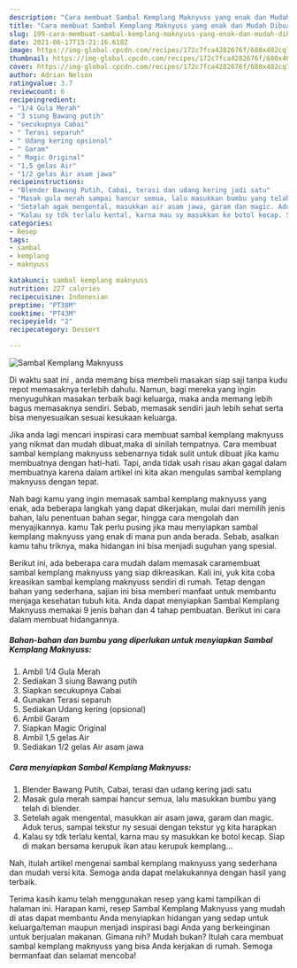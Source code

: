 ```yaml
---
description: "Cara membuat Sambal Kemplang Maknyuss yang enak dan Mudah Dibuat"
title: "Cara membuat Sambal Kemplang Maknyuss yang enak dan Mudah Dibuat"
slug: 199-cara-membuat-sambal-kemplang-maknyuss-yang-enak-dan-mudah-dibuat
date: 2021-06-17T15:21:16.618Z
image: https://img-global.cpcdn.com/recipes/172c7fca4282676f/680x482cq70/sambal-kemplang-maknyuss-foto-resep-utama.jpg
thumbnail: https://img-global.cpcdn.com/recipes/172c7fca4282676f/680x482cq70/sambal-kemplang-maknyuss-foto-resep-utama.jpg
cover: https://img-global.cpcdn.com/recipes/172c7fca4282676f/680x482cq70/sambal-kemplang-maknyuss-foto-resep-utama.jpg
author: Adrian Nelson
ratingvalue: 3.7
reviewcount: 6
recipeingredient:
- "1/4 Gula Merah"
- "3 siung Bawang putih"
- "secukupnya Cabai"
- " Terasi separuh"
- " Udang kering opsional"
- " Garam"
- " Magic Original"
- "1,5 gelas Air"
- "1/2 gelas Air asam jawa"
recipeinstructions:
- "Blender Bawang Putih, Cabai, terasi dan udang kering jadi satu"
- "Masak gula merah sampai hancur semua, lalu masukkan bumbu yang telah di blender."
- "Setelah agak mengental, masukkan air asam jawa, garam dan magic. Aduk terus, sampai tekstur ny sesuai dengan tekstur yg kita harapkan"
- "Kalau sy tdk terlalu kental, karna mau sy masukkan ke botol kecap. Siap di makan bersama kerupuk ikan atau kerupuk kemplang..."
categories:
- Resep
tags:
- sambal
- kemplang
- maknyuss

katakunci: sambal kemplang maknyuss 
nutrition: 227 calories
recipecuisine: Indonesian
preptime: "PT38M"
cooktime: "PT43M"
recipeyield: "2"
recipecategory: Dessert

---
```



![Sambal Kemplang Maknyuss](https://img-global.cpcdn.com/recipes/172c7fca4282676f/680x482cq70/sambal-kemplang-maknyuss-foto-resep-utama.jpg)

Di waktu  saat ini , anda memang bisa membeli masakan siap saji tanpa kudu repot memasaknya terlebih dahulu. Namun, bagi mereka yang ingin menyuguhkan masakan terbaik bagi keluarga, maka anda memang lebih bagus memasaknya sendiri. Sebab, memasak sendiri jauh lebih sehat serta bisa menyesuaikan sesuai kesukaan keluarga.

Jika anda lagi mencari inspirasi cara membuat sambal kemplang maknyuss yang nikmat dan mudah dibuat,maka di sinilah tempatnya. Cara membuat sambal kemplang maknyuss  sebenarnya tidak sulit untuk dibuat jika kamu membuatnya dengan hati-hati. Tapi, anda tidak usah risau akan gagal dalam membuatnya 
karena dalam artikel ini kita akan mengulas sambal kemplang maknyuss dengan tepat.  



Nah bagi kamu yang ingin memasak sambal kemplang maknyuss yang enak, ada beberapa langkah yang dapat dikerjakan, mulai dari memilih jenis bahan, lalu penentuan bahan segar, hingga cara mengolah dan menyajikannya. kamu Tak perlu pusing jika mau menyiapkan sambal kemplang maknyuss yang enak di mana pun anda berada. Sebab, asalkan kamu  tahu triknya, maka hidangan ini bisa menjadi suguhan yang spesial.

Berikut ini, ada beberapa cara mudah dalam memasak caramembuat sambal kemplang maknyuss yang siap dikreasikan. Kali ini, yuk kita coba kreasikan sambal kemplang maknyuss sendiri di rumah. Tetap dengan bahan yang sederhana, sajian ini bisa memberi manfaat untuk membantu menjaga kesehatan tubuh kita. Anda dapat menyiapkan Sambal Kemplang Maknyuss memakai 9 jenis bahan dan 4 tahap pembuatan. Berikut ini cara dalam membuat hidangannya.

<!--inarticleads1-->

##### Bahan-bahan dan bumbu yang diperlukan untuk menyiapkan Sambal Kemplang Maknyuss:

1. Ambil 1/4 Gula Merah
1. Sediakan 3 siung Bawang putih
1. Siapkan secukupnya Cabai
1. Gunakan  Terasi separuh
1. Sediakan  Udang kering (opsional)
1. Ambil  Garam
1. Siapkan  Magic Original
1. Ambil 1,5 gelas Air
1. Sediakan 1/2 gelas Air asam jawa




<!--inarticleads2-->

##### Cara menyiapkan Sambal Kemplang Maknyuss:

1. Blender Bawang Putih, Cabai, terasi dan udang kering jadi satu
1. Masak gula merah sampai hancur semua, lalu masukkan bumbu yang telah di blender.
1. Setelah agak mengental, masukkan air asam jawa, garam dan magic. Aduk terus, sampai tekstur ny sesuai dengan tekstur yg kita harapkan
1. Kalau sy tdk terlalu kental, karna mau sy masukkan ke botol kecap. Siap di makan bersama kerupuk ikan atau kerupuk kemplang...




Nah, itulah artikel mengenai  sambal kemplang maknyuss  yang sederhana dan mudah versi kita. Semoga anda dapat melakukannya dengan hasil yang terbaik. 

Terima kasih kamu telah menggunakan resep yang kami tampilkan di halaman ini. Harapan kami, resep  Sambal Kemplang Maknyuss yang mudah di atas dapat membantu Anda menyiapkan hidangan yang sedap untuk keluarga/teman maupun menjadi inspirasi bagi Anda yang berkeinginan untuk berjualan makanan. Gimana nih? Mudah bukan? Itulah cara membuat sambal kemplang maknyuss yang bisa Anda kerjakan di rumah. Semoga bermanfaat dan selamat mencoba!

